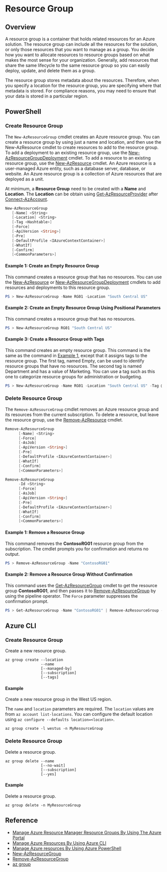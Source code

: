 # Resource Group

## Overview
A resource group is a container that holds related resources for an
Azure solution. The resource group can include all the resources for the
solution, or only those resources that you want to manage as a group.
You decide how you want to allocate resources to resource groups based
on what makes the most sense for your organization. Generally, add
resources that share the same lifecycle to the same resource group so
you can easily deploy, update, and delete them as a group.

The resource group stores metadata about the resources. Therefore, when
you specify a location for the resource group, you are specifying where
that metadata is stored. For compliance reasons, you may need to ensure
that your data is stored in a particular region.

## PowerShell

### Create Resource Group

The `New-AzResourceGroup` cmdlet creates an Azure resource group. You
can create a resource group by using just a name and location, and then
use the New-AzResource cmdlet to create resources to add to the resource
group. To add a deployment to an existing resource group, use the
[New-AzResourceGroupDeployment](https://docs.microsoft.com/en-us/powershell/module/az.resources/new-azresourcegroupdeployment)
cmdlet. To add a resource to an existing resource group, use the
[New-AzResource](https://docs.microsoft.com/en-us/powershell/module/az.resources/new-azresource)
cmdlet. An Azure resource is a user-managed Azure entity, such as a
database server, database, or website. An Azure resource group is a
collection of Azure resources that are deployed as a unit.

At minimum, a **Resource Group** need to be created with a **Name** and
**Location**. The **Location** can be obtain using
[Get-AzResourceProvider](https://docs.microsoft.com/en-us/powershell/module/az.resources/get-azresourceprovider)
after [Connect-AzAccount](https://docs.microsoft.com/en-us/powershell/module/az.accounts/connect-azaccount).

```powershell
New-AzResourceGroup
   [-Name] <String>
   [-Location] <String>
   [-Tag <Hashtable>]
   [-Force]
   [-ApiVersion <String>]
   [-Pre]
   [-DefaultProfile <IAzureContextContainer>]
   [-WhatIf]
   [-Confirm]
   [<CommonParameters>]
```

#### Example 1: Create an Empty Resource Group

This command creates a resource group that has no resources. You can use
the [New-AzResource](https://docs.microsoft.com/en-us/powershell/module/az.resources/new-azresource)
or [New-AzResourceGroupDeployment](https://docs.microsoft.com/en-us/powershell/module/az.resources/new-azresourcegroupdeployment)
cmdlets to add resources and deployments to this resource group.

```powershell
PS > New-AzResourceGroup -Name RG01 -Location "South Central US"
```

#### Example 2: Create an Empty Resource Group Using Positional Parameters

This command creates a resource group that has no resources.

```powershell
PS > New-AzResourceGroup RG01 "South Central US"
```

#### Example 3: Create a Resource Group with Tags

This command creates an empty resource group. This command is the same
as the command in [Example 1](#example-1-create-an-empty-resource-group),
except that it assigns tags to the resource group. The first tag, named
Empty, can be used to identify resource groups that have no resources.
The second tag is named Department and has a value of Marketing. You can
use a tag such as this one to categorize resource groups for
administration or budgeting.

```powershell
PS > New-AzResourceGroup -Name RG01 -Location "South Central US" -Tag @{Empty=$null; Department="Marketing"}
```

### Delete Resource Group

The `Remove-AzResourceGroup` cmdlet removes an Azure resource group and
its resources from the current subscription. To delete a resource, but
leave the resource group, use the [Remove-AzResource](https://docs.microsoft.com/en-us/powershell/module/az.resources/remove-azresource)
cmdlet.

```powershell
Remove-AzResourceGroup
      [-Name] <String>
      [-Force]
      [-AsJob]
      [-ApiVersion <String>]
      [-Pre]
      [-DefaultProfile <IAzureContextContainer>]
      [-WhatIf]
      [-Confirm]
      [<CommonParameters>]
```

```powershell
Remove-AzResourceGroup
      -Id <String>
      [-Force]
      [-AsJob]
      [-ApiVersion <String>]
      [-Pre]
      [-DefaultProfile <IAzureContextContainer>]
      [-WhatIf]
      [-Confirm]
      [<CommonParameters>]
```

#### Example 1: Remove a Resource Group

This command removes the **ContosoRG01** resource group from the
subscription. The cmdlet prompts you for confirmation and returns no
output.

```powershell
PS > Remove-AzResourceGroup -Name "ContosoRG01"
```

#### Example 2: Remove a Resource Group Without Confirmation

This command uses the [Get-AzResourceGroup](https://docs.microsoft.com/en-us/powershell/module/az.resources/get-azresourcegroup)
cmdlet to get the resource group **ContosoRG01**, and then passes it to
[Remove-AzResourceGroup](https://docs.microsoft.com/en-us/powershell/module/az.resources/remove-azresourcegroup)
by using the pipeline operator. The `Force` parameter suppresses the
confirmation prompt.

```powershell
PS > Get-AzResourceGroup -Name "ContosoRG01" | Remove-AzResourceGroup -Force
```

## Azure CLI

### Create Resource Group

Create a new resource group.

```plaintext
az group create --location
                --name
                [--managed-by]
                [--subscription]
                [--tags]
```

#### Example

Create a new resource group in the West US region.

The `name` and `location` parameters are required. The `location` values
are from `az account list-locations`. You can configure the default
location using `az configure --defaults location=<location>`.

```plaintext
az group create -l westus -n MyResourceGroup
```

### Delete Resource Group

Delete a resource group.

```plaintext
az group delete --name
                [--no-wait]
                [--subscription]
                [--yes]
```

#### Example

Delete a resource group.

```plaintext
az group delete -n MyResourceGroup
```

## Reference
* [Manage Azure Resource Manager Resource Groups By Using The Azure Portal](https://docs.microsoft.com/en-us/azure/azure-resource-manager/management/manage-resource-groups-portal)
* [Manage Azure Resources By Using Azure CLI](https://docs.microsoft.com/en-us/azure/azure-resource-manager/management/manage-resources-cli)
* [Manage Azure resources By Using Azure PowerShell](https://docs.microsoft.com/en-us/azure/azure-resource-manager/management/manage-resources-powershell)
* [New-AzResourceGroup](https://docs.microsoft.com/en-us/powershell/module/az.resources/new-azresourcegroup)
* [Remove-AzResourceGroup](https://docs.microsoft.com/en-us/powershell/module/az.resources/remove-azresourcegroup)
* [az group](https://docs.microsoft.com/en-us/cli/azure/group)
